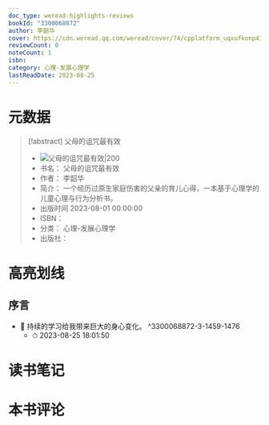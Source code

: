 ```yaml
---
doc_type: weread-highlights-reviews
bookId: "3300068872"
author: 李韶华
cover: https://cdn.weread.qq.com/weread/cover/74/cpplatform_uqxufkonp41psbbo2oxwcr/t7_cpplatform_uqxufkonp41psbbo2oxwcr1692867223.jpg
reviewCount: 0
noteCount: 1
isbn: 
category: 心理-发展心理学
lastReadDate: 2023-08-25
---
```

# 元数据
> [!abstract] 父母的诅咒最有效
> - ![ 父母的诅咒最有效|200](https://cdn.weread.qq.com/weread/cover/74/cpplatform_uqxufkonp41psbbo2oxwcr/t7_cpplatform_uqxufkonp41psbbo2oxwcr1692867223.jpg)
> - 书名： 父母的诅咒最有效
> - 作者： 李韶华
> - 简介： 一个经历过原生家庭伤害的父亲的育儿心得，一本基于心理学的儿童心理与行为分析书。
> - 出版时间 2023-08-01 00:00:00
> - ISBN： 
> - 分类： 心理-发展心理学
> - 出版社： 

# 高亮划线

## 序言


- 📌 持续的学习给我带来巨大的身心变化。 ^3300068872-3-1459-1476
    - ⏱ 2023-08-25 18:01:50 
# 读书笔记

# 本书评论

